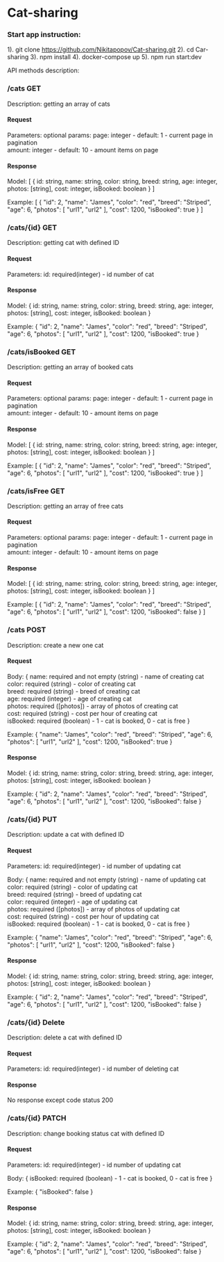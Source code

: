 # Cat-sharing

### Start app instruction:

1). git clone https://github.com/Nikitapopov/Cat-sharing.git
2). cd Car-sharing
3). npm install
4). docker-compose up
5). npm run start:dev

API methods description:


### /cats GET 
Description: getting an array of cats

#### Request

Parameters: 
optional params:
page: integer - default: 1 - current page in pagination    
amount: integer - default: 10 -  amount items on page

#### Response
Model:
[
    {
        id: string,
        name: string,
        color: string,
        breed: string,
        age: integer,
        photos: [string],
        cost: integer,
        isBooked: boolean
    }
]

Example: 
[
    {
        "id": 2,
        "name": "James",
        "color": "red",
        "breed": "Striped",
        "age": 6,
        "photos": [
            "url1",
            "url2"
        ],
        "cost": 1200,
        "isBooked": true
    }
]


### /cats/{id} GET 
Description: getting cat with defined ID

#### Request

Parameters: 
id: required(integer) - id number of cat

#### Response
Model:
{
    id: string,
    name: string,
    color: string,
    breed: string,
    age: integer,
    photos: [string],
    cost: integer,
    isBooked: boolean
}

Example: 
{
    "id": 2,
    "name": "James",
    "color": "red",
    "breed": "Striped",
    "age": 6,
    "photos": [
        "url1",
        "url2"
    ],
    "cost": 1200,
    "isBooked": true
}


### /cats/isBooked GET 
Description: getting an array of booked cats

#### Request

Parameters: 
optional params:
page: integer - default: 1 - current page in pagination    
amount: integer - default: 10 -  amount items on page

#### Response
Model:
[
    {
        id: string,
        name: string,
        color: string,
        breed: string,
        age: integer,
        photos: [string],
        cost: integer,
        isBooked: boolean
    }
]

Example: 
[
    {
        "id": 2,
        "name": "James",
        "color": "red",
        "breed": "Striped",
        "age": 6,
        "photos": [
            "url1",
            "url2"
        ],
        "cost": 1200,
        "isBooked": true
    }
]


### /cats/isFree GET 
Description: getting an array of free cats

#### Request

Parameters: 
optional params:
page: integer - default: 1 - current page in pagination    
amount: integer - default: 10 -  amount items on page

#### Response
Model:
[
    {
        id: string,
        name: string,
        color: string,
        breed: string,
        age: integer,
        photos: [string],
        cost: integer,
        isBooked: boolean
    }
]

Example: 
[
    {
        "id": 2,
        "name": "James",
        "color": "red",
        "breed": "Striped",
        "age": 6,
        "photos": [
            "url1",
            "url2"
        ],
        "cost": 1200,
        "isBooked": false
    }
]


### /cats POST 
Description: create a new one cat

#### Request

Body: 
{
    name: required and not empty (string) - name of creating cat    
    color: required (string) - color of creating cat    
    breed: required (string) - breed of creating cat    
    age: required (integer) - age of creating cat    
    photos: required ([photos]) - array of photos of creating cat    
    cost: required (string) - cost per hour of creating cat    
    isBooked: required (boolean) - 1 - cat is booked, 0 - cat is free
}

Example: 
{
    "name": "James",
    "color": "red",
    "breed": "Striped",
    "age": 6,
    "photos": [
        "url1",
        "url2"
    ],
    "cost": 1200,
    "isBooked": true
}

#### Response
Model:
{
    id: string,
    name: string,
    color: string,
    breed: string,
    age: integer,
    photos: [string],
    cost: integer,
    isBooked: boolean
}

Example: 
{
    "id": 2,
    "name": "James",
    "color": "red",
    "breed": "Striped",
    "age": 6,
    "photos": [
        "url1",
        "url2"
    ],
    "cost": 1200,
    "isBooked": false
}


### /cats/{id} PUT 
Description: update a cat with defined ID

#### Request

Parameters:
id: required(integer) - id number of updating cat

Body: 
{
    name: required and not empty (string) - name of updating cat    
    color: required (string) - color of updating cat    
    breed: required (string) - breed of updating cat    
    color: required (integer) - age of updating cat    
    photos: required ([photos]) - array of photos of updating cat    
    cost: required (string) - cost per hour of updating cat    
    isBooked: required (boolean) - 1 - cat is booked, 0 - cat is free
}

Example:
{
    "name": "James",
    "color": "red",
    "breed": "Striped",
    "age": 6,
    "photos": [
        "url1",
        "url2"
    ],
    "cost": 1200,
    "isBooked": false
}

#### Response
Model:
{
    id: string,
    name: string,
    color: string,
    breed: string,
    age: integer,
    photos: [string],
    cost: integer,
    isBooked: boolean
}

Example: 
{
    "id": 2,
    "name": "James",
    "color": "red",
    "breed": "Striped",
    "age": 6,
    "photos": [
        "url1",
        "url2"
    ],
    "cost": 1200,
    "isBooked": false
}


### /cats/{id} Delete 
Description: delete a cat with defined ID

#### Request

Parameters:
id: required(integer) - id number of deleting cat

#### Response
No response except code status 200


### /cats/{id} PATCH 
Description: change booking status cat with defined ID

#### Request

Parameters:
id: required(integer) - id number of updating cat

Body: 
{
    isBooked: required (boolean) - 1 - cat is booked, 0 - cat is free
}

Example:
{
    "isBooked": false
}

#### Response
Model:
{
    id: string,
    name: string,
    color: string,
    breed: string,
    age: integer,
    photos: [string],
    cost: integer,
    isBooked: boolean
}

Example: 
{
    "id": 2,
    "name": "James",
    "color": "red",
    "breed": "Striped",
    "age": 6,
    "photos": [
        "url1",
        "url2"
    ],
    "cost": 1200,
    "isBooked": false
}